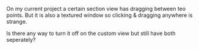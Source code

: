 

On my current project a certain section view has dragging between teo points.
But it is also a textured window so clicking & dragging anywhere is strange.

Is there any way to turn it off on the custom view but still have both seperately?